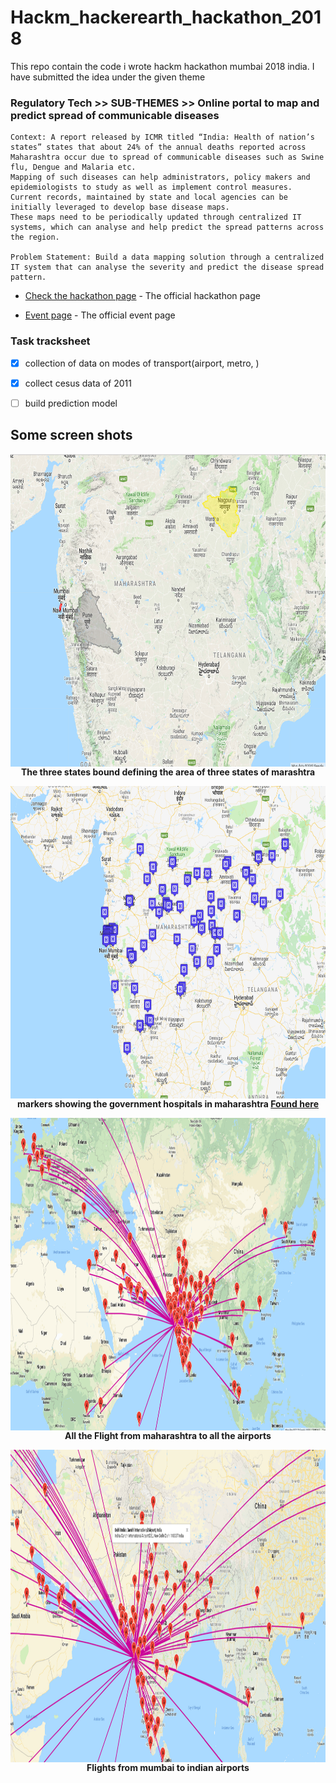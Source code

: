 # Hackm_hackerearth_hackathon_2018


This repo contain the code i wrote hackm hackathon mumbai 2018 india.
I have submitted the idea under the given theme

### Regulatory Tech >> SUB-THEMES >>  Online portal to map and predict spread of communicable diseases


```
Context: A report released by ICMR titled “India: Health of nation’s states” states that about 24% of the annual deaths reported across Maharashtra occur due to spread of communicable diseases such as Swine flu, Dengue and Malaria etc. 
Mapping of such diseases can help administrators, policy makers and epidemiologists to study as well as implement control measures. 
Current records, maintained by state and local agencies can be initially leveraged to develop base disease maps.
These maps need to be periodically updated through centralized IT systems, which can analyse and help predict the spread patterns across the region.

Problem Statement: Build a data mapping solution through a centralized IT system that can analyse the severity and predict the disease spread pattern.
```

* [Check the hackathon page](https://www.hackerearth.com/sprints/hackm/) - The official hackathon  page

* [Event page](http://mumbaifintechfest.maharashtra.gov.in/terms-and-conditions-for-innovation-challenge/
) - The official  event page



### Task tracksheet
- [x] collection of data on modes of transport(airport, metro, )
- [x] collect cesus data of 2011

- [ ] build prediction model

## Some screen shots
<p align="center">
  <img align="center" width="700" height="500" src="https://github.com/mayuresh098/Hackm_hackerearth_hackathon_2018/blob/master/images/three_states.PNG" alt="Maharashtra district area bound">
  </br>
                    <b>The three states bound defining the area of three states of marashtra </b>
 </p>

<p align="center">
  <img align="center" width="700" height="500" src="https://github.com/mayuresh098/Hackm_hackerearth_hackathon_2018/blob/master/govt_hospital_maharashtra.PNG" alt="Maharashtra govt hospitals on markers">
  </br>
  <b>markers showing the government hospitals in maharashtra <a href="https://sadm.maharashtra.gov.in/sadm/en/getListofHospitals.gov"> Found here</a>
  </b>
</p>


<p align="center">
  <img align="center" width="900" height="500" src="https://github.com/mayuresh098/Hackm_hackerearth_hackathon_2018/blob/master/airport2.PNG" alt="Maharashtra flight paths">
  </br>
  <b>All the Flight from maharashtra to all the airports
  </b>
</p>

<p align="center">
  <img align="center" width="900" height="500" src="https://github.com/mayuresh098/Hackm_hackerearth_hackathon_2018/blob/master/airport3.PNG" alt="Maharashtra flight paths">
  </br>
  <b>Flights from mumbai to indian airports
  </b>
</p>



